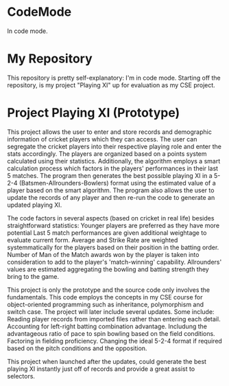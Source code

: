 # CodeMode
In code mode.

# My Repository
This repository is pretty self-explanatory: I'm in code mode.
Starting off the repository, is my project "Playing XI" up for evaluation as my CSE project.

# Project Playing XI (Prototype)
This project allows the user to enter and store records and demographic information of cricket players which they can access.
The user can segregate the cricket players into their respective playing role and enter the stats accordingly.
The players are organized based on a points system calculated using their statistics. Additionally, the algorithm employs a smart calculation process which factors in the players' performances in their last 5 matches.
The program then generates the best possible playing XI in a 5-2-4 (Batsmen-Allrounders-Bowlers) format using the estimated value of a player based on the smart algorithm.
The program also allows the user to update the records of any player and then re-run the code to generate an updated playing XI.

The code factors in several aspects (based on cricket in real life) besides straightforward statistics:
  Younger players are preferred as they have more potential
  Last 5 match performances are given additional weightage to evaluate current form.
  Average and Strike Rate are weighted systemmatically for the players based on their position in the batting order.
  Number of Man of the Match awards won by the player is taken into consideration to add to the player's 'match-winning' capability.
  Allrounders' values are estimated aggregating the bowling and batting strength they bring to the game.

This project is only the prototype and the source code only involves the fundamentals. This code employs the concepts in my CSE course for object-oriented programming such as inheritance, polymorphism and switch case.
The project will later include several updates. Some include: 
  Reading player records from imported files rather than entering each detail.
  Accounting for left-right batting combination advantage.
  Includung the advantageous ratio of pace to spin bowling based on the field conditions.
  Factoring in fielding proficiency.
  Changing the ideal 5-2-4 format if required based on the pitch conditions and the opposition.
  
This project when launched after the updates, could generate the best playing XI instantly just off of records and provide a great assist to selectors.
